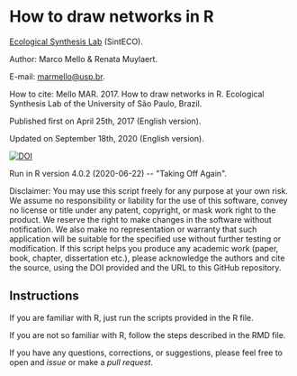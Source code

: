 # How to draw networks in R

[Ecological Synthesis Lab](https://marcomellolab.wordpress.com) (SintECO).

Author: Marco Mello & Renata Muylaert.

E-mail: marmello@usp.br.

How to cite: Mello MAR. 2017. How to draw networks in R. Ecological Synthesis Lab of the University of São Paulo, Brazil.

Published first on April 25th, 2017 (English version).

Updated on September 18th, 2020 (English version).

[![DOI](https://zenodo.org/badge/DOI/10.5281/zenodo.4036687.svg)](https://doi.org/10.5281/zenodo.4036687)

Run in R version 4.0.2 (2020-06-22) -- "Taking Off Again".

Disclaimer: You may use this script freely for any purpose at your own risk. We assume no responsibility or liability for the use of this software, convey no license or title under any patent, copyright, or mask work right to the product. We reserve the right to make changes in the software without notification. We also make no representation or warranty that such application will be suitable for the specified use without further testing or modification. If this script helps you produce any academic work (paper, book, chapter, dissertation etc.), please acknowledge the authors and cite the source, using the DOI provided and the URL to this GitHub repository.

## Instructions

If you are familiar with R, just run the scripts provided in the R file.

If you are not so familiar with R, follow the steps described in the RMD file.

If you have any questions, corrections, or suggestions, please feel free to open and *issue* or make a *pull request*.
